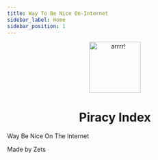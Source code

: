 ```yaml
---
title: Way To Be Nice On-Internet
sidebar_label: Home
sidebar_position: 1
---
```


<div align="center">
  <a href="https://piracy.now.sh"><img width="120" src="https://piracy.now.sh/img/logo.svg" alt="arrrr!"></a>
  <br />
  <h1 align="center">Piracy Index</h1>
</div>

Way Be Nice On The Internet

Made by Zets
